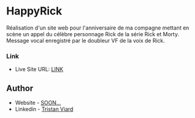 # HappyRick

Réalisation d'un site web pour l'anniversaire de ma compagne mettant en scène un appel du célèbre personnage Rick de la série Rick et Morty.
Message vocal enregistré par le doubleur VF de la voix de Rick.



### Link

- Live Site URL: [LINK](http://tristan-viard.alwaysdata.net/Happy-Rick/)

## Author

- Website - [SOON...]()
- Linkedin - [Tristan Viard](https://www.linkedin.com/in/tristan-viard/)
